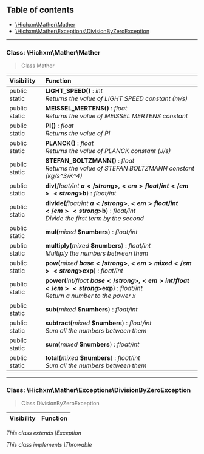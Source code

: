 ## Table of contents

- [\Hichxm\Mather\Mather](#class-hichxmmathermather)
- [\Hichxm\Mather\Exceptions\DivisionByZeroException](#class-hichxmmatherexceptionsdivisionbyzeroexception)

<hr />

### Class: \Hichxm\Mather\Mather

> Class Mather

| Visibility | Function |
|:-----------|:---------|
| public static | <strong>LIGHT_SPEED()</strong> : <em>int</em><br /><em>Returns the value of LIGHT SPEED constant (m/s)</em> |
| public static | <strong>MEISSEL_MERTENS()</strong> : <em>float</em><br /><em>Returns the value of MEISSEL MERTENS constant</em> |
| public static | <strong>PI()</strong> : <em>float</em><br /><em>Returns the value of PI</em> |
| public static | <strong>PLANCK()</strong> : <em>float</em><br /><em>Returns the value of PLANCK constant (J/s)</em> |
| public static | <strong>STEFAN_BOLTZMANN()</strong> : <em>float</em><br /><em>Returns the value of STEFAN BOLTZMANN constant (kg/s^3/K^4)</em> |
| public static | <strong>div(</strong><em>float/int</em> <strong>$a</strong>, <em>float/int</em> <strong>$b</strong>)</strong> : <em>float/int</em> |
| public static | <strong>divide(</strong><em>float/int</em> <strong>$a</strong>, <em>float/int</em> <strong>$b</strong>)</strong> : <em>float/int</em><br /><em>Divide the first term by the second</em> |
| public static | <strong>mul(</strong><em>mixed</em> <strong>$numbers</strong>)</strong> : <em>float/int</em> |
| public static | <strong>multiply(</strong><em>mixed</em> <strong>$numbers</strong>)</strong> : <em>float/int</em><br /><em>Multiply the numbers between them</em> |
| public static | <strong>pow(</strong><em>mixed</em> <strong>$base</strong>, <em>mixed</em> <strong>$exp</strong>)</strong> : <em>float/int</em> |
| public static | <strong>power(</strong><em>int/float</em> <strong>$base</strong>, <em>int/float</em> <strong>$exp</strong>)</strong> : <em>float/int</em><br /><em>Return a number to the power x</em> |
| public static | <strong>sub(</strong><em>mixed</em> <strong>$numbers</strong>)</strong> : <em>float/int</em> |
| public static | <strong>subtract(</strong><em>mixed</em> <strong>$numbers</strong>)</strong> : <em>float/int</em><br /><em>Sum all the numbers between them</em> |
| public static | <strong>sum(</strong><em>mixed</em> <strong>$numbers</strong>)</strong> : <em>float/int</em> |
| public static | <strong>total(</strong><em>mixed</em> <strong>$numbers</strong>)</strong> : <em>float/int</em><br /><em>Sum all the numbers between them</em> |

<hr />

### Class: \Hichxm\Mather\Exceptions\DivisionByZeroException

> Class DivisionByZeroException

| Visibility | Function |
|:-----------|:---------|

*This class extends \Exception*

*This class implements \Throwable*

